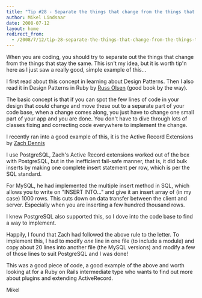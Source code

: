 ```yaml
---
title: "Tip #28 - Separate the things that change from the things that stay the same"
author: Mikel Lindsaar
date: 2008-07-12
layout: home
redirect_from:
  - /2008/7/12/tip-28-separate-the-things-that-change-from-the-things-that-stay-the-same
---
```

When you are coding, you should try to separate out the things that
change from the things that stay the same. This isn't my idea, but it is
worth tip'n here as I just saw a really good, simple example of this...

I first read about this concept in learning about Design Patterns. Then
I also read it in Design Patterns in Ruby by [Russ
Olsen](http://www.jroller.com/rolsen/) (good book by the way).

The basic concept is that if you can spot the few lines of code in your
design that *could* change and move these out to a separate part of your
code base, when a change comes along, you just have to change one small
part of your app and you are done. You don't have to dive through lots
of classes fixing and correcting code everywhere to implement the
change.

I recently ran into a good example of this, it is the Active Record
Extensions by [Zach
Dennis](http://www.continuousthinking.com/tags/arext)

I use PostgreSQL, Zach's Active Record extensions worked out of the box
with PostgreSQL, but in the inefficient fail-safe manner, that is, it
did bulk inserts by making one complete insert statement per row, which
is per the SQL standard.

For MySQL, he had implemented the multiple insert method in SQL, which
allows you to write on "INSERT INTO..." and give it an insert array of
(in my case) 1000 rows. This cuts down on data transfer between the
client and server. Especially when you are inserting a few hundred
thousand rows.

I knew PostgreSQL also supported this, so I dove into the code base to
find a way to implement.

Happily, I found that Zach had followed the above rule to the letter. To
implement this, I had to modify *one* line in one file (to include a
module) and copy about 20 lines into another file (the MySQL versions)
and modify a few of those lines to suit PostgreSQL and I was done!

This was a good piece of code, a good example of the above and worth
looking at for a Ruby on Rails intermediate type who wants to find out
more about plugins and extending ActiveRecord.

Mikel
